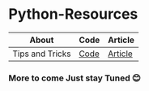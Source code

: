 # Python-Resources

| About  | Code | Article |
| ------------- | ------------- | ----------- |
| Tips and Tricks  | [Code](https://github.com/pawangeek/Python-Resources/blob/master/Cool-stuff/Tips%7CTricks.md) | [Article](https://towardsdatascience.com/do-you-have-these-python-speedup-skills-3fd9e7758765) |
  
  ### More to come Just stay Tuned 😊
